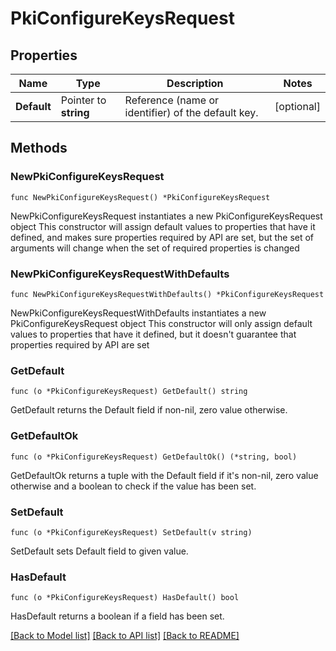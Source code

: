 # PkiConfigureKeysRequest


## Properties

Name | Type | Description | Notes
------------ | ------------- | ------------- | -------------
**Default** | Pointer to **string** | Reference (name or identifier) of the default key. | [optional] 



## Methods


### NewPkiConfigureKeysRequest

`func NewPkiConfigureKeysRequest() *PkiConfigureKeysRequest`

NewPkiConfigureKeysRequest instantiates a new PkiConfigureKeysRequest object
This constructor will assign default values to properties that have it defined,
and makes sure properties required by API are set, but the set of arguments
will change when the set of required properties is changed

### NewPkiConfigureKeysRequestWithDefaults

`func NewPkiConfigureKeysRequestWithDefaults() *PkiConfigureKeysRequest`

NewPkiConfigureKeysRequestWithDefaults instantiates a new PkiConfigureKeysRequest object
This constructor will only assign default values to properties that have it defined,
but it doesn't guarantee that properties required by API are set


### GetDefault

`func (o *PkiConfigureKeysRequest) GetDefault() string`

GetDefault returns the Default field if non-nil, zero value otherwise.

### GetDefaultOk

`func (o *PkiConfigureKeysRequest) GetDefaultOk() (*string, bool)`

GetDefaultOk returns a tuple with the Default field if it's non-nil, zero value otherwise
and a boolean to check if the value has been set.

### SetDefault

`func (o *PkiConfigureKeysRequest) SetDefault(v string)`

SetDefault sets Default field to given value.


### HasDefault

`func (o *PkiConfigureKeysRequest) HasDefault() bool`

HasDefault returns a boolean if a field has been set.









[[Back to Model list]](../README.md#documentation-for-models) [[Back to API list]](../README.md#documentation-for-api-endpoints) [[Back to README]](../README.md)


